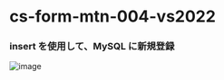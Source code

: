 # cs-form-mtn-004-vs2022

### insert を使用して、MySQL に新規登録

![image](https://github.com/winofsql/cs-form-mtn-004-vs2022/assets/1501327/0604a4e3-8ae4-49a8-8689-8017458eb881)
